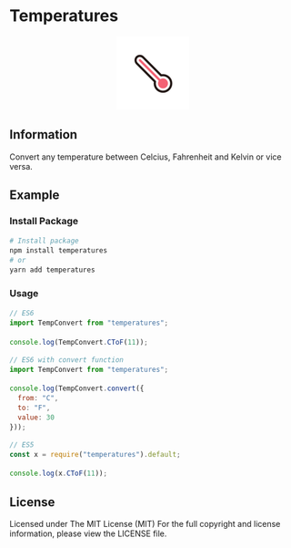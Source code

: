# Temperatures

<p align="center">
  <img width="128" height="128" src="./logo.png">
</p>

## Information
Convert any temperature between Celcius, Fahrenheit and Kelvin or vice versa.


## Example
### Install Package
```zsh
# Install package
npm install temperatures
# or
yarn add temperatures
```

### Usage
```js
// ES6
import TempConvert from "temperatures";

console.log(TempConvert.CToF(11));
```

```js
// ES6 with convert function
import TempConvert from "temperatures";

console.log(TempConvert.convert({
  from: "C",
  to: "F",
  value: 30
}));
```

```js
// ES5
const x = require("temperatures").default;

console.log(x.CToF(11));
```

## License
Licensed under The MIT License (MIT)
For the full copyright and license information, please view the LICENSE file.